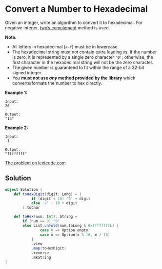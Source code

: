 # Convert a Number to Hexadecimal

Given an integer, write an algorithm to convert it to hexadecimal. For
negative integer,
[two’s complement](https://en.wikipedia.org/wiki/Two%27s_complement)
method is used.

**Note:**

* All letters in hexadecimal (`a-f`) must be in lowercase.
* The hexadecimal string must not contain extra leading `0`s. If the
  number is zero, it is represented by a single zero character `'0'`;
  otherwise, the first character in the hexadecimal string will not be
  the zero character.
* The given number is guaranteed to fit within the range of a 32-bit
  signed integer.
* You **must not use _any_ method provided by the library** which
  converts/formats the number to hex directly.

**Example 1:**
```
Input:
26

Output:
"1a"
```

**Example 2:**
```
Input:
-1

Output:
"ffffffff"
```

[The problem on leetcode.com](https://leetcode.com/problems/convert-a-number-to-hexadecimal/)

## Solution

```scala
object Solution {
    def toHexDigit(digit: Long) = (
            if (digit < 10) '0' + digit
            else 'a' - 10 + digit
        ).toChar

    def toHex(num: Int): String =
        if (num == 0) "0"
        else List.unfold(num.toLong & 0xffffffffL) {
                case 0 => Option.empty
                case x => Option(x % 16, x / 16) 
            }
            .view
            .map(toHexDigit)
            .reverse
            .mkString
}
```
